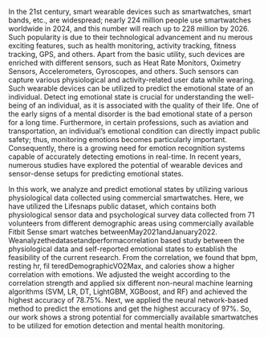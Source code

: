 In the 21st century, smart wearable devices such as smartwatches, smart bands, etc., are widespread;
 nearly 224 million people use smartwatches worldwide in 2024, and this number will reach up
 to 228 million by 2026. Such popularity is due to their technological advancement and nu
merous exciting features, such as health monitoring, activity tracking, fitness tracking, GPS, and
 others. Apart from the basic utility, such devices are enriched with different sensors, such as
 Heat Rate Monitors, Oximetry Sensors, Accelerometers, Gyroscopes, and others. Such sensors
 can capture various physiological and activity-related user data while wearing.
 Such wearable devices can be utilized to predict the emotional state of an individual. Detect
ing emotional state is crucial for understanding the well-being of an individual, as it is associated
 with the quality of their life. One of the early signs of a mental disorder is the bad emotional
 state of a person for a long time. Furthermore, in certain professions, such as aviation
 and transportation, an individual’s emotional condition can directly impact public safety; thus,
 monitoring emotions becomes particularly important. Consequently, there is a growing need
 for emotion recognition systems capable of accurately detecting emotions in real-time. In recent
 years, numerous studies have explored the potential of wearable devices and sensor-dense setups
 for predicting emotional states.

  In this work, we analyze and predict emotional states by utilizing various physiological data
 collected using commercial smartwatches. Here, we have utilized the Lifesnaps public dataset,
 which contains both physiological sensor data and psychological survey data collected from 71
 volunteers from different demographic areas using commercially available Fitbit Sense smart
watches betweenMay2021andJanuary2022. Weanalyzethedatasetandperformacorrelation
based study between the physiological data and self-reported emotional states to establish the
 feasibility of the current research. From the correlation, we found that bpm, resting hr, fil
teredDemographicVO2Max, and calories show a higher correlation with emotions. We adjusted
 the weight according to the correlation strength and applied six different non-neural machine
 learning algorithms (SVM, LR, DT, LightGBM, XGBoost, and RF) and achieved the highest
 accuracy of 78.75%. Next, we applied the neural network-based method to predict the emotions
 and get the highest accuracy of 97%. So, our work shows a strong potential for commercially
 available smartwatches to be utilized for emotion detection and mental health monitoring.
